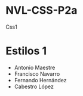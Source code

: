 # NVL-CSS-P2a
Css1
<!DOCTYPE html>
<html lang="en">
<head>
    <meta charset="UTF-8">
    <meta name="viewport" content="width=device-width, initial-scale=1.0">
    <title>css1</title>
    <link rel="stylesheet" href="styles1.css">
</head>
<body>
    <h1>Estilos 1</h1>
    <ul>
        <li>Antonio Maestre</li>
        <li>Francisco Navarro</li>
        <li>Fernando Hernández</li>
        <li>Cabestro López</li>
    </ul>
    
</body>
</html>

